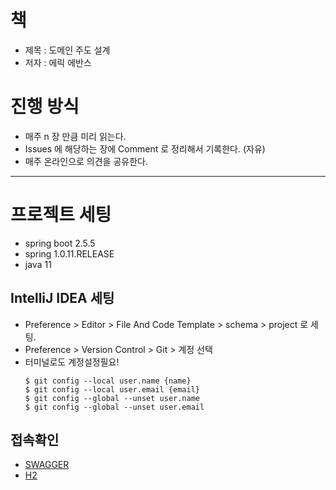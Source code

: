 # 책

- 제목 : 도메인 주도 설계
- 저자 : 에릭 에반스

# 진행 방식

- 매주 n 장 만큼 미리 읽는다.
- Issues 에 해당하는 장에 Comment 로 정리해서 기록한다. (자유)
- 매주 온라인으로 의견을 공유한다.

----

# 프로젝트 세팅

- spring boot 2.5.5
- spring 1.0.11.RELEASE
- java 11

## IntelliJ IDEA 세팅

- Preference > Editor > File And Code Template > schema > project 로 세팅.
- Preference > Version Control > Git > 계정 선택
- 터미널로도 계정설정필요!
    ```shell
    $ git config --local user.name {name}
    $ git config --local user.email {email}
    $ git config --global --unset user.name
    $ git config --global --unset user.email
    ```

## 접속확인

- [SWAGGER](http://localhost:10001/swagger-ui/index.html)
- [H2](http://localhost:10001/h2-console/)
